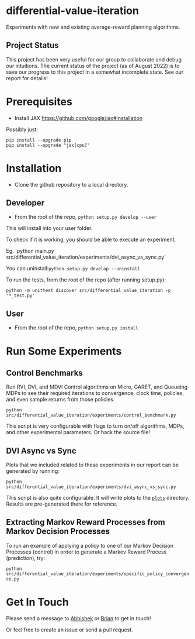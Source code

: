 # differential-value-iteration

Experiments with new and existing average-reward planning algorithms.

## Project Status

This project has been very useful for our group to collaborate and debug our
intuitions. The current status of the project (as of August 2022) is to save our
progress to this project in a somewhat incomplete state. See our report for
details!

# Prerequisites

- Install JAX https://github.com/google/jax#installation

Possibly just:

```
pip install --upgrade pip
pip install --upgrade "jax[cpu]"
```

# Installation

- Clone the github repository to a local directory.

## Developer

- From the root of the repo, `python setup.py develop --user`

This will install into your user folder.

To check if it is working, you should be able to execute an experiment.

Eg. `python main.py
src/differential_value_iteration/experiments/dvi_async_vs_sync.py'

You can uninstall:`python setup.py develop --uninstall`

To run the tests, from the root of the repo (after running setup.py):

`python -m unittest discover src/differential_value_iteration -p '*_test.py'`

## User

- From the root of the repo, `python setup.py install`

# Run Some Experiments

## Control Benchmarks

Run RVI, DVI, and MDVI Control algorithms on Micro, GARET, and Queueing MDPs to
see their required iterations to convergence, clock time, policies, and even
sample returns from those policies.

`python src/differential_value_iteration/experiments/control_benchmark.py`

This script is very configurable with flags to turn on/off algorithms, MDPs, and
other experimental parameters. Or hack the source file!

## DVI Async vs Sync

Plots that we included related to these experiments in our report can be
generated by running:

`python src/differential_value_iteration/experiments/dvi_async_vs_sync.py`

This script is also quite configurable. It will write plots to
the  [`plots`](./plots) directory. Results are pre-generated there for
reference.

## Extracting Markov Reward Processes from Markov Decision Processes

To run an example of applying a policy to one of our Markov Decision Processes
(control) in order to generate a Markov Reward Process (prediction), try:

`python src/differential_value_iteration/experiments/specific_policy_convergence.py`

# Get In Touch

Please send a message to [Abhishek](github/abhisheknaik96)
or [Brian](github/btanner) to get in touch!

Or feel free to create an issue or send a pull request.
